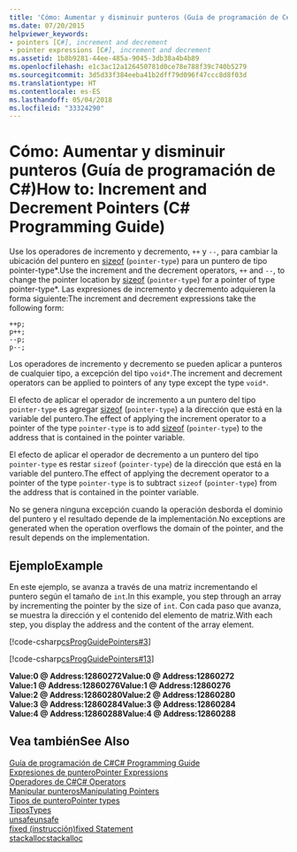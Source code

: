```yaml
---
title: 'Cómo: Aumentar y disminuir punteros (Guía de programación de C#)'
ms.date: 07/20/2015
helpviewer_keywords:
- pointers [C#], increment and decrement
- pointer expressions [C#], increment and decrement
ms.assetid: 1b8b9281-44ee-485a-9045-3db38a4b4b89
ms.openlocfilehash: e1c3ac12a126450781d0ce78e788f39c740b5279
ms.sourcegitcommit: 3d5d33f384eeba41b2dff79d096f47ccc8d8f03d
ms.translationtype: HT
ms.contentlocale: es-ES
ms.lasthandoff: 05/04/2018
ms.locfileid: "33324290"
---
```

# <a name="how-to-increment-and-decrement-pointers-c-programming-guide"></a><span data-ttu-id="1d398-102">Cómo: Aumentar y disminuir punteros (Guía de programación de C#)</span><span class="sxs-lookup"><span data-stu-id="1d398-102">How to: Increment and Decrement Pointers (C# Programming Guide)</span></span>
<span data-ttu-id="1d398-103">Use los operadores de incremento y decremento, `++` y `--`, para cambiar la ubicación del puntero en [sizeof](../../../csharp/language-reference/keywords/sizeof.md) (`pointer-type`) para un puntero de tipo pointer-type\*.</span><span class="sxs-lookup"><span data-stu-id="1d398-103">Use the increment and the decrement operators, `++` and `--`, to change the pointer location by [sizeof](../../../csharp/language-reference/keywords/sizeof.md) (`pointer-type`) for a pointer of type pointer-type\*.</span></span> <span data-ttu-id="1d398-104">Las expresiones de incremento y decremento adquieren la forma siguiente:</span><span class="sxs-lookup"><span data-stu-id="1d398-104">The increment and decrement expressions take the following form:</span></span>  
  
```  
++p;  
p++;  
--p;  
p--;  
```  
  
 <span data-ttu-id="1d398-105">Los operadores de incremento y decremento se pueden aplicar a punteros de cualquier tipo, a excepción del tipo `void*`.</span><span class="sxs-lookup"><span data-stu-id="1d398-105">The increment and decrement operators can be applied to pointers of any type except the type `void*`.</span></span>  
  
 <span data-ttu-id="1d398-106">El efecto de aplicar el operador de incremento a un puntero del tipo `pointer-type` es agregar [sizeof](../../../csharp/language-reference/keywords/sizeof.md) (`pointer-type`) a la dirección que está en la variable del puntero.</span><span class="sxs-lookup"><span data-stu-id="1d398-106">The effect of applying the increment operator to a pointer of the type `pointer-type` is to add [sizeof](../../../csharp/language-reference/keywords/sizeof.md) (`pointer-type`) to the address that is contained in the pointer variable.</span></span>  
  
 <span data-ttu-id="1d398-107">El efecto de aplicar el operador de decremento a un puntero del tipo `pointer-type` es restar `sizeof` (`pointer-type`) de la dirección que está en la variable del puntero.</span><span class="sxs-lookup"><span data-stu-id="1d398-107">The effect of applying the decrement operator to a pointer of the type `pointer-type` is to subtract `sizeof` (`pointer-type`) from the address that is contained in the pointer variable.</span></span>  
  
 <span data-ttu-id="1d398-108">No se genera ninguna excepción cuando la operación desborda el dominio del puntero y el resultado depende de la implementación.</span><span class="sxs-lookup"><span data-stu-id="1d398-108">No exceptions are generated when the operation overflows the domain of the pointer, and the result depends on the implementation.</span></span>  
  
## <a name="example"></a><span data-ttu-id="1d398-109">Ejemplo</span><span class="sxs-lookup"><span data-stu-id="1d398-109">Example</span></span>  
 <span data-ttu-id="1d398-110">En este ejemplo, se avanza a través de una matriz incrementando el puntero según el tamaño de `int`.</span><span class="sxs-lookup"><span data-stu-id="1d398-110">In this example, you step through an array by incrementing the pointer by the size of `int`.</span></span> <span data-ttu-id="1d398-111">Con cada paso que avanza, se muestra la dirección y el contenido del elemento de matriz.</span><span class="sxs-lookup"><span data-stu-id="1d398-111">With each step, you display the address and the content of the array element.</span></span>  
  
 [!code-csharp[csProgGuidePointers#3](../../../csharp/programming-guide/unsafe-code-pointers/codesnippet/CSharp/how-to-increment-and-decrement-pointers_1.cs)]  
  
 [!code-csharp[csProgGuidePointers#13](../../../csharp/programming-guide/unsafe-code-pointers/codesnippet/CSharp/how-to-increment-and-decrement-pointers_2.cs)]  
  
 <span data-ttu-id="1d398-112">**Value:0 @ Address:12860272**</span><span class="sxs-lookup"><span data-stu-id="1d398-112">**Value:0 @ Address:12860272**</span></span>  
<span data-ttu-id="1d398-113">**Value:1 @ Address:12860276**</span><span class="sxs-lookup"><span data-stu-id="1d398-113">**Value:1 @ Address:12860276**</span></span>  
<span data-ttu-id="1d398-114">**Value:2 @ Address:12860280**</span><span class="sxs-lookup"><span data-stu-id="1d398-114">**Value:2 @ Address:12860280**</span></span>  
<span data-ttu-id="1d398-115">**Value:3 @ Address:12860284**</span><span class="sxs-lookup"><span data-stu-id="1d398-115">**Value:3 @ Address:12860284**</span></span>  
<span data-ttu-id="1d398-116">**Value:4 @ Address:12860288**</span><span class="sxs-lookup"><span data-stu-id="1d398-116">**Value:4 @ Address:12860288**</span></span>   
## <a name="see-also"></a><span data-ttu-id="1d398-117">Vea también</span><span class="sxs-lookup"><span data-stu-id="1d398-117">See Also</span></span>  
 [<span data-ttu-id="1d398-118">Guía de programación de C#</span><span class="sxs-lookup"><span data-stu-id="1d398-118">C# Programming Guide</span></span>](../../../csharp/programming-guide/index.md)  
 [<span data-ttu-id="1d398-119">Expresiones de puntero</span><span class="sxs-lookup"><span data-stu-id="1d398-119">Pointer Expressions</span></span>](../../../csharp/programming-guide/unsafe-code-pointers/pointer-expressions.md)  
 [<span data-ttu-id="1d398-120">Operadores de C#</span><span class="sxs-lookup"><span data-stu-id="1d398-120">C# Operators</span></span>](../../../csharp/language-reference/operators/index.md)  
 [<span data-ttu-id="1d398-121">Manipular punteros</span><span class="sxs-lookup"><span data-stu-id="1d398-121">Manipulating Pointers</span></span>](../../../csharp/programming-guide/unsafe-code-pointers/manipulating-pointers.md)  
 [<span data-ttu-id="1d398-122">Tipos de puntero</span><span class="sxs-lookup"><span data-stu-id="1d398-122">Pointer types</span></span>](../../../csharp/programming-guide/unsafe-code-pointers/pointer-types.md)  
 [<span data-ttu-id="1d398-123">Tipos</span><span class="sxs-lookup"><span data-stu-id="1d398-123">Types</span></span>](../../../csharp/language-reference/keywords/types.md)  
 [<span data-ttu-id="1d398-124">unsafe</span><span class="sxs-lookup"><span data-stu-id="1d398-124">unsafe</span></span>](../../../csharp/language-reference/keywords/unsafe.md)  
 [<span data-ttu-id="1d398-125">fixed (instrucción)</span><span class="sxs-lookup"><span data-stu-id="1d398-125">fixed Statement</span></span>](../../../csharp/language-reference/keywords/fixed-statement.md)  
 [<span data-ttu-id="1d398-126">stackalloc</span><span class="sxs-lookup"><span data-stu-id="1d398-126">stackalloc</span></span>](../../../csharp/language-reference/keywords/stackalloc.md)

